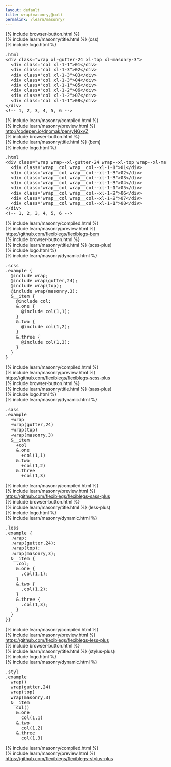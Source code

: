 ```yaml
---
layout: default
title: wrap(masonry,@col)
permalink: /learn/masonry/
---
```


<div id="css">
  <div class="dn-browser">
    <div class="dn-browser-header">
      {% include browser-button.html %}
      <div class="dn-style--title">{% include learn/masonry/title.html %} (css)</div>
      {% include logo.html %}
    </div>
    <div class="dn-browser-body">
      <div class="dn-browser-body__pre">
        <pre class="not-compiled"><div class="dn-tag dn-tag--gray dn-tag--top dn-tag--button"><i class="fa fa-rocket fa-lg"></i></div><div class="dn-tag dn-tag--gray dn-tag--bottom">.html</div><!--
          -->&lt;div class="wrap xl-gutter-24 xl-top <span>xl-masonry-3</span>"&gt;<br/><!--
          -->  &lt;div class="col xl-1-1"&gt;01&lt;/div&gt;<br/><!--
          -->  &lt;div class="col xl-1-3"&gt;02&lt;/div&gt;<br/><!--
          -->  &lt;div class="col xl-1-3"&gt;03&lt;/div&gt;<br/><!--
          -->  &lt;div class="col xl-1-3"&gt;04&lt;/div&gt;<br/><!--
          -->  &lt;div class="col xl-1-1"&gt;05&lt;/div&gt;<br/><!--
          -->  &lt;div class="col xl-1-2"&gt;06&lt;/div&gt;<br/><!--
          -->  &lt;div class="col xl-1-2"&gt;07&lt;/div&gt;<br/><!--
          -->  &lt;div class="col xl-1-1"&gt;08&lt;/div&gt;<br/><!--
          -->&lt;/div&gt;<!--
          --><div class="comment">&lt;!-- 1, 2, 3, 4, 5, 6 --&gt;</div><!--
        --></pre>
        {% include learn/masonry/compiled.html %}
      </div>
      {% include learn/masonry/preview.html %}
      <div class="dn-browser-footer">
        <div class="wrap xl-gutter-24 xl-outside-24 xl-center xl-auto">
          <div class="col">
            <a href="http://codepen.io/dnomak/pen/yNGxyZ?editors=110" class="dn-button dn-button--link">http://codepen.io/dnomak/pen/yNGxyZ</a>
          </div>
        </div>
      </div>
    </div>
  </div>
</div>

<div id="bem">
  <div class="dn-browser">
    <div class="dn-browser-header">
      {% include browser-button.html %}
      <div class="dn-style--title">{% include learn/masonry/title.html %} (bem)</div>
      {% include logo.html %}
    </div>
    <div class="dn-browser-body">
      <div class="dn-browser-body__pre">
        <pre class="not-compiled"><div class="dn-tag dn-tag--gray dn-tag--top dn-tag--button"><i class="fa fa-rocket fa-lg"></i></div><div class="dn-tag dn-tag--gray dn-tag--bottom">.html</div><!--
          -->&lt;div class="wrap wrap--xl-gutter-24 wrap--xl-top <span>wrap--xl-masonry-3</span>"&gt;<br/><!--
          -->  &lt;div class="wrap__col wrap__col--xl-1-1"&gt;01&lt;/div&gt;<br/><!--
          -->  &lt;div class="wrap__col wrap__col--xl-1-3"&gt;02&lt;/div&gt;<br/><!--
          -->  &lt;div class="wrap__col wrap__col--xl-1-3"&gt;03&lt;/div&gt;<br/><!--
          -->  &lt;div class="wrap__col wrap__col--xl-1-3"&gt;04&lt;/div&gt;<br/><!--
          -->  &lt;div class="wrap__col wrap__col--xl-1-1"&gt;05&lt;/div&gt;<br/><!--
          -->  &lt;div class="wrap__col wrap__col--xl-1-2"&gt;06&lt;/div&gt;<br/><!--
          -->  &lt;div class="wrap__col wrap__col--xl-1-2"&gt;07&lt;/div&gt;<br/><!--
          -->  &lt;div class="wrap__col wrap__col--xl-1-1"&gt;08&lt;/div&gt;<br/><!--
          -->&lt;/div&gt;<!--
          --><div class="comment">&lt;!-- 1, 2, 3, 4, 5, 6 --&gt;</div><!--
        --></pre>
        {% include learn/masonry/compiled.html %}
      </div>
      {% include learn/masonry/preview.html %}
      <div class="dn-browser-footer">
        <div class="wrap xl-gutter-24 xl-outside-24 xl-center xl-auto">
          <div class="col">
            <a href="https://github.com/flexiblegs/flexiblegs-bem" class="dn-button dn-button--link">https://github.com/flexiblegs/flexiblegs-bem</a>
          </div>
        </div>
      </div>
    </div>
  </div>
</div>

<div id="scss-plus">
  <div class="dn-browser">
    <div class="dn-browser-header">
      {% include browser-button.html %}
      <div class="dn-style--title">{% include learn/masonry/title.html %} (scss-plus)</div>
      {% include logo.html %}
    </div>
    <div class="dn-browser-body">
      <div class="dn-browser-body__pre">
        <div class="wrap xl-top xl-gutter-24 xl-2 lg-1">
          {% include learn/masonry/dynamic.html %}
          <div class="col">
            <pre class="not-compiled"><div class="dn-tag dn-tag--gray dn-tag--top dn-tag--button"><i class="fa fa-rocket fa-lg"></i></div><div class="dn-tag dn-tag--gray dn-tag--bottom">.scss</div><!--
              -->.example {<br/><!--
              -->  @include wrap;<br/><!--
              -->  @include wrap(gutter,24);<br/><!--
              -->  @include wrap(top);<br/><!--
              -->  @include <span>wrap(masonry,3)</span>;<br/><!--
              -->  &__item {<br/><!--
              -->    @include col;<br/><!--
              -->    &.one {<br/><!--
              -->      @include col(1,1);<br/><!--
              -->    }<br/><!--
              -->    &.two {<br/><!--
              -->      @include col(1,2);<br/><!--
              -->    }<br/><!--
              -->    &.three {<br/><!--
              -->      @include col(1,3);<br/><!--
              -->    }<br/><!--
              -->  }<br/><!--
              -->}<!--
            --></pre>
            {% include learn/masonry/compiled.html %}
          </div>
        </div>
      </div>
      {% include learn/masonry/preview.html %}
      <div class="dn-browser-footer">
        <div class="wrap xl-gutter-24 xl-outside-24 xl-center xl-auto">
          <div class="col">
            <a href="https://github.com/flexiblegs/flexiblegs-scss-plus" class="dn-button dn-button--link">https://github.com/flexiblegs/flexiblegs-scss-plus</a>
          </div>
        </div>
      </div>
    </div>
  </div>
</div>

<div id="sass-plus">
  <div class="dn-browser">
    <div class="dn-browser-header">
      {% include browser-button.html %}
      <div class="dn-style--title">{% include learn/masonry/title.html %} (sass-plus)</div>
      {% include logo.html %}
    </div>
    <div class="dn-browser-body">
      <div class="dn-browser-body__pre">
        <div class="wrap xl-top xl-gutter-24 xl-2 lg-1">
          {% include learn/masonry/dynamic.html %}
          <div class="col">
            <pre class="not-compiled"><div class="dn-tag dn-tag--gray dn-tag--top dn-tag--button"><i class="fa fa-rocket fa-lg"></i></div><div class="dn-tag dn-tag--gray dn-tag--bottom">.sass</div><!--
              -->.example<br/><!--
              -->  +wrap<br/><!--
              -->  +wrap(gutter,24)<br/><!--
              -->  +wrap(top)<br/><!--
              -->  +<span>wrap(masonry,3)</span><br/><!--
              -->  &__item<br/><!--
              -->    +col<br/><!--
              -->    &.one<br/><!--
              -->      +col(1,1)<br/><!--
              -->    &.two<br/><!--
              -->      +col(1,2)<br/><!--
              -->    &.three<br/><!--
              -->      +col(1,3)<br/><!--
            --></pre>
            {% include learn/masonry/compiled.html %}
          </div>
        </div>
      </div>
      {% include learn/masonry/preview.html %}
      <div class="dn-browser-footer">
        <div class="wrap xl-gutter-24 xl-outside-24 xl-center xl-auto">
          <div class="col">
            <a href="https://github.com/flexiblegs/flexiblegs-sass-plus" class="dn-button dn-button--link">https://github.com/flexiblegs/flexiblegs-sass-plus</a>
          </div>
        </div>
      </div>
    </div>
  </div>
</div>

<div id="less-plus">
  <div class="dn-browser">
    <div class="dn-browser-header">
      {% include browser-button.html %}
      <div class="dn-style--title">{% include learn/masonry/title.html %} (less-plus)</div>
      {% include logo.html %}
    </div>
    <div class="dn-browser-body">
      <div class="dn-browser-body__pre">
        <div class="wrap xl-top xl-gutter-24 xl-2 lg-1">
          {% include learn/masonry/dynamic.html %}
          <div class="col">
            <pre class="not-compiled"><div class="dn-tag dn-tag--gray dn-tag--top dn-tag--button"><i class="fa fa-rocket fa-lg"></i></div><div class="dn-tag dn-tag--gray dn-tag--bottom">.less</div><!--
              -->.example {<br/><!--
              -->  .wrap;<br/><!--
              -->  .wrap(gutter,24);<br/><!--
              -->  .wrap(top);<br/><!--
              -->  .<span>wrap(masonry,3)</span>;<br/><!--
              -->  &__item {<br/><!--
              -->    .col;<br/><!--
              -->    &.one {<br/><!--
              -->      .col(1,1);<br/><!--
              -->    }<br/><!--
              -->    &.two {<br/><!--
              -->      .col(1,2);<br/><!--
              -->    }<br/><!--
              -->    &.three {<br/><!--
              -->      .col(1,3);<br/><!--
              -->    }<br/><!--
              -->  }<br/><!--
              -->}<!--
              -->}<!--
            --></pre>
            {% include learn/masonry/compiled.html %}
          </div>
        </div>
      </div>
      {% include learn/masonry/preview.html %}
      <div class="dn-browser-footer">
        <div class="wrap xl-gutter-24 xl-outside-24 xl-center xl-auto">
          <div class="col">
            <a href="https://github.com/flexiblegs/flexiblegs-less-plus" class="dn-button dn-button--link">https://github.com/flexiblegs/flexiblegs-less-plus</a>
          </div>
        </div>
      </div>
    </div>
  </div>
</div>

<div id="stylus-plus">
  <div class="dn-browser">
    <div class="dn-browser-header">
      {% include browser-button.html %}
      <div class="dn-style--title">{% include learn/masonry/title.html %} (stylus-plus)</div>
      {% include logo.html %}
    </div>
    <div class="dn-browser-body">
      <div class="dn-browser-body__pre">
        <div class="wrap xl-top xl-gutter-24 xl-2 lg-1">
          {% include learn/masonry/dynamic.html %}
          <div class="col">
            <pre class="not-compiled"><div class="dn-tag dn-tag--gray dn-tag--top dn-tag--button"><i class="fa fa-rocket fa-lg"></i></div><div class="dn-tag dn-tag--gray dn-tag--bottom">.styl</div><!--
              -->.example<br/><!--
              -->  wrap()<br/><!--
              -->  wrap(gutter,24)<br/><!--
              -->  wrap(top)<br/><!--
              -->  <span>wrap(masonry,3)</span><br/><!--
              -->  &__item<br/><!--
              -->    col()<br/><!--
              -->    &.one<br/><!--
              -->      col(1,1)<br/><!--
              -->    &.two<br/><!--
              -->      col(1,2)<br/><!--
              -->    &.three<br/><!--
              -->      col(1,3)<br/><!--
            --></pre>
            {% include learn/masonry/compiled.html %}
          </div>
        </div>
      </div>
      {% include learn/masonry/preview.html %}
      <div class="dn-browser-footer">
        <div class="wrap xl-gutter-24 xl-outside-24 xl-center xl-auto">
          <div class="col">
            <a href="https://github.com/flexiblegs/flexiblegs-stylus-plus" class="dn-button dn-button--link">https://github.com/flexiblegs/flexiblegs-stylus-plus</a>
          </div>
        </div>
      </div>
    </div>
  </div>
</div>

